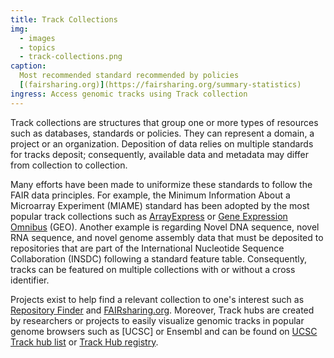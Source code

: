 ```yaml
---
title: Track Collections
img:
  - images
  - topics
  - track-collections.png
caption:
  Most recommended standard recommended by policies
  [(fairsharing.org)](https://fairsharing.org/summary-statistics)
ingress: Access genomic tracks using Track collection
---
```


Track collections are structures that group one or more types of resources such as databases,
standards or policies. They can represent a domain, a project or an organization. Deposition of data
relies on multiple standards for tracks deposit; consequently, available data and metadata may
differ from collection to collection.

Many efforts have been made to uniformize these standards to follow the FAIR data principles. For
example, the Minimum Information About a Microarray Experiment (MIAME) standard has been adopted by
the most popular track collections such as [ArrayExpress](https://www.ebi.ac.uk/arrayexpress/) or
[Gene Expression Omnibus](https://www.ncbi.nlm.nih.gov/geo/) (GEO). Another example is regarding
Novel DNA sequence, novel RNA sequence, and novel genome assembly data that must be deposited to
repositories that are part of the International Nucleotide Sequence Collaboration (INSDC) following
a standard feature table. Consequently, tracks can be featured on multiple collections with or
without a cross identifier.

Projects exist to help find a relevant collection to one's interest such as
[Repository Finder](https://repositoryfinder.datacite.org) and
[FAIRsharing.org](https://fairsharing.org). Moreover, Track hubs are created by researchers or
projects to easily visualize genomic tracks in popular genome browsers such as [UCSC] or Ensembl and
can be found on
[UCSC Track hub list](http://genome.ucsc.edu/cgi-bin/hgHubConnect?redirect=manual&source=genome.ucsc.edu)
or [Track Hub registry](https://www.trackhubregistry.org).

<ui-markdown-table
:base-file-name="'track-collections'"
:delimiter="' / '"
:table-number="1"
:table-caption="'Various genome browsers deployed as web services with possibly domain-restricted track ' +
'databases and/or available as installable software.'"> </ui-markdown-table>
